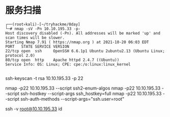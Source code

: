 # 服务扫描
```
┌──(root💀kali)-[~/tryhackme/0day]
└─# nmap -sV -Pn 10.10.195.33 -p-
Host discovery disabled (-Pn). All addresses will be marked 'up' and scan times will be slower.
Starting Nmap 7.91 ( https://nmap.org ) at 2021-10-20 06:03 EDT
PORT   STATE SERVICE VERSION
22/tcp open  ssh     OpenSSH 6.6.1p1 Ubuntu 2ubuntu2.13 (Ubuntu Linux; protocol 2.0)
80/tcp open  http    Apache httpd 2.4.7 ((Ubuntu))
Service Info: OS: Linux; CPE: cpe:/o:linux:linux_kernel


```

ssh-keyscan -t rsa 10.10.195.33  -p 22

nmap -p22 10.10.195.33 --script ssh2-enum-algos 
nmap -p22 10.10.195.33  --script ssh-hostkey --script-args ssh_hostkey=full
nmap -p22 10.10.195.33 --script ssh-auth-methods --script-args="ssh.user=root"  

ssh -v root@10.10.195.33 id